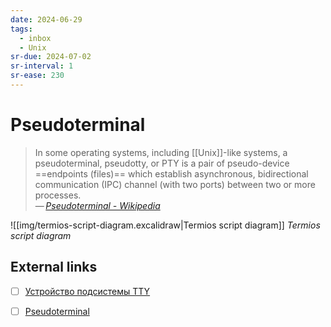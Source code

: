 ```yaml
---
date: 2024-06-29
tags:
  - inbox
  - Unix
sr-due: 2024-07-02
sr-interval: 1
sr-ease: 230
---
```


# Pseudoterminal

> In some operating systems, including [[Unix]]-like systems, a pseudoterminal,
> pseudotty, or PTY is a pair of pseudo-device ==endpoints (files)== which
> establish asynchronous, bidirectional communication (IPC) channel (with two
> ports) between two or more processes.\
> — <cite>[Pseudoterminal - Wikipedia](https://en.wikipedia.org/wiki/Pseudoterminal)</cite>

![[img/termios-script-diagram.excalidraw|Termios script diagram]]
_Termios script diagram_

## External links

- [ ] [Устройство подсистемы TTY](https://wandrien.github.io/articles/tty/)
- [ ] [Pseudoterminal](https://en.wikipedia.org/wiki/Pseudoterminal)


